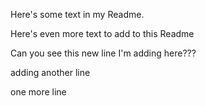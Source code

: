 Here's some text in my Readme.

Here's even more text to add to this Readme

Can you see this new line I'm adding here???

adding another line

one more line